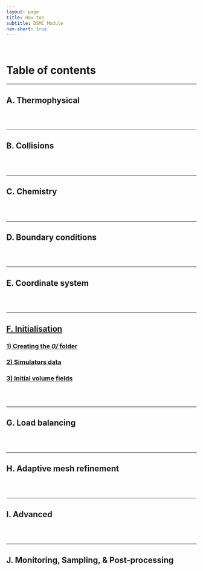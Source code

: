 ```yaml
---
layout: page
title: How-tos
subtitle: DSMC Module
nav-short: true
---
```


&nbsp;  

# Table of contents

---  
## A. Thermophysical


<div class="paragraph"><p><br>
<br></p></div>

---  
## B. Collisions


<div class="paragraph"><p><br>
<br></p></div>

---  
## C. Chemistry


<div class="paragraph"><p><br>
<br></p></div>

--- 
## D. Boundary conditions     


<div class="paragraph"><p><br>
<br></p></div>

---  
## E. Coordinate system


<div class="paragraph"><p><br>
<br></p></div>

---  
## [F. Initialisation](https://vincentcasseau.github.io/how-tos-dsmc-initialisation/)
### [1) Creating the _0/_ folder](https://vincentcasseau.github.io/how-tos-dsmc-initialisation/#1-creating-the-0-folder)  
### [2) Simulators data](https://vincentcasseau.github.io/how-tos-dsmc-initialisation/#2-simulators-data)  
### [3) Initial volume fields](https://vincentcasseau.github.io/how-tos-dsmc-initialisation/#3-initial-volume-fields)

<div class="paragraph"><p><br>
<br></p></div>

---  
## G. Load balancing


<div class="paragraph"><p><br>
<br></p></div>

---  
## H. Adaptive mesh refinement


<div class="paragraph"><p><br>
<br></p></div>

---  
## I. Advanced


<div class="paragraph"><p><br>
<br></p></div>

---  
## J. Monitoring, Sampling, & Post-processing

